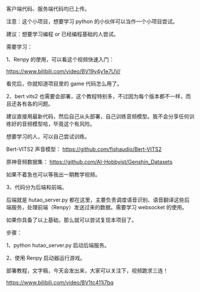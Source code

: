客户端代码、服务端代码均已上传。

注意：这个小项目，想要学习 python 的小伙伴可以当作一个小项目尝试。

建议：想要学习编程 or 已经编程基础的人尝试。

需要学习：

1、Renpy 的使用，可以看这个视频快速入门：

https://www.bilibili.com/video/BV19y4y1e7UV/

看完后，你就知道项目里的 game 代码怎么用了。

2、bert vits2 也需要会部署，这个教程特别多，不过因为每个版本都不一样，而且还各有各的问题。

建议直接用最新代码，然后自己从头部署，自己训练音频模型。我不会分享任何训练好的音频模型哈，毕竟这个有风险。

想要学习的人，可以自己尝试训练。

Bert-VITS2 声音模型：
https://github.com/fishaudio/Bert-VITS2

原神音频数据集：
https://github.com/AI-Hobbyist/Genshin_Datasets

如果不着急也可以等我出一期教学视频。

3、代码分为后端和前端。

后端就是 hutao_server.py 都在这里，主要负责调度语音识别、语音翻译这些后端服务，处理前端（Renpy）发送过来的数据。需要学习 websocket 的使用。

如果你具备了以上基础，那么就可以尝试复现本项目了。

步骤：

1、python hutao_server.py 启动后端服务。

2、使用 Renpy 启动器运行游戏。

部署教程，文字稿，今天会发出来，大家可以关注下，视频跪求三连！

https://www.bilibili.com/video/BV1tc411i7bq
